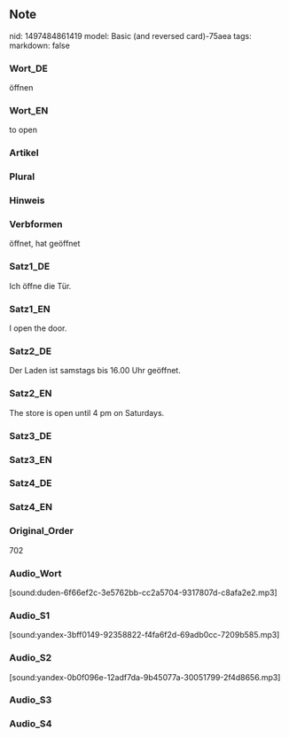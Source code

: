 ## Note
nid: 1497484861419
model: Basic (and reversed card)-75aea
tags: 
markdown: false

### Wort_DE
öffnen

### Wort_EN
to open

### Artikel


### Plural


### Hinweis


### Verbformen
öffnet, hat geöffnet

### Satz1_DE
Ich öffne die Tür.

### Satz1_EN
I open the door.

### Satz2_DE
Der Laden ist samstags bis 16.00 Uhr geöffnet.

### Satz2_EN
The store is open until 4 pm on Saturdays.

### Satz3_DE


### Satz3_EN


### Satz4_DE


### Satz4_EN


### Original_Order
702

### Audio_Wort
[sound:duden-6f66ef2c-3e5762bb-cc2a5704-9317807d-c8afa2e2.mp3]

### Audio_S1
[sound:yandex-3bff0149-92358822-f4fa6f2d-69adb0cc-7209b585.mp3]

### Audio_S2
[sound:yandex-0b0f096e-12adf7da-9b45077a-30051799-2f4d8656.mp3]

### Audio_S3


### Audio_S4

